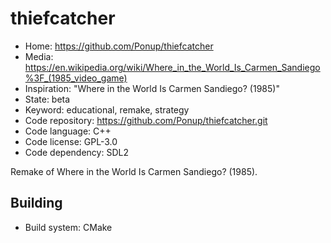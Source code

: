 # thiefcatcher

- Home: https://github.com/Ponup/thiefcatcher
- Media: https://en.wikipedia.org/wiki/Where_in_the_World_Is_Carmen_Sandiego%3F_(1985_video_game)
- Inspiration: "Where in the World Is Carmen Sandiego? (1985)"
- State: beta
- Keyword: educational, remake, strategy
- Code repository: https://github.com/Ponup/thiefcatcher.git
- Code language: C++
- Code license: GPL-3.0
- Code dependency: SDL2

Remake of Where in the World Is Carmen Sandiego? (1985).

## Building

- Build system: CMake
